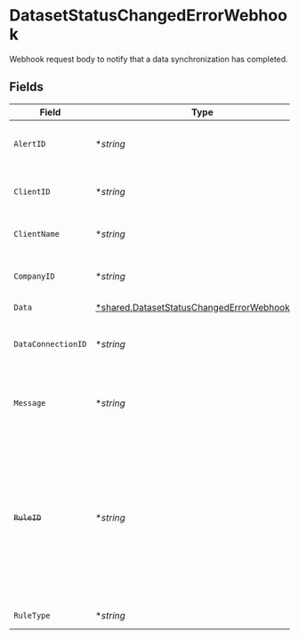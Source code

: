 # DatasetStatusChangedErrorWebhook

Webhook request body to notify that a data synchronization has completed.


## Fields

| Field                                                                                                                                                    | Type                                                                                                                                                     | Required                                                                                                                                                 | Description                                                                                                                                              | Example                                                                                                                                                  |
| -------------------------------------------------------------------------------------------------------------------------------------------------------- | -------------------------------------------------------------------------------------------------------------------------------------------------------- | -------------------------------------------------------------------------------------------------------------------------------------------------------- | -------------------------------------------------------------------------------------------------------------------------------------------------------- | -------------------------------------------------------------------------------------------------------------------------------------------------------- |
| `AlertID`                                                                                                                                                | **string*                                                                                                                                                | :heavy_minus_sign:                                                                                                                                       | Unique identifier of the webhook event.                                                                                                                  |                                                                                                                                                          |
| `ClientID`                                                                                                                                               | **string*                                                                                                                                                | :heavy_minus_sign:                                                                                                                                       | Unique identifier for your client in Codat.                                                                                                              |                                                                                                                                                          |
| `ClientName`                                                                                                                                             | **string*                                                                                                                                                | :heavy_minus_sign:                                                                                                                                       | Name of your client in Codat.                                                                                                                            |                                                                                                                                                          |
| `CompanyID`                                                                                                                                              | **string*                                                                                                                                                | :heavy_minus_sign:                                                                                                                                       | Unique identifier for your SMB in Codat.                                                                                                                 | 8a210b68-6988-11ed-a1eb-0242ac120002                                                                                                                     |
| `Data`                                                                                                                                                   | [*shared.DatasetStatusChangedErrorWebhookData](../../../pkg/models/shared/datasetstatuschangederrorwebhookdata.md)                                       | :heavy_minus_sign:                                                                                                                                       | N/A                                                                                                                                                      |                                                                                                                                                          |
| `DataConnectionID`                                                                                                                                       | **string*                                                                                                                                                | :heavy_minus_sign:                                                                                                                                       | Unique identifier for a company's data connection.                                                                                                       | 2e9d2c44-f675-40ba-8049-353bfcb5e171                                                                                                                     |
| `Message`                                                                                                                                                | **string*                                                                                                                                                | :heavy_minus_sign:                                                                                                                                       | A human-readable message about the webhook.                                                                                                              |                                                                                                                                                          |
| ~~`RuleID`~~                                                                                                                                             | **string*                                                                                                                                                | :heavy_minus_sign:                                                                                                                                       | : warning: ** DEPRECATED **: This will be removed in a future release, please migrate away from it as soon as possible.<br/><br/>Unique identifier for the rule. |                                                                                                                                                          |
| `RuleType`                                                                                                                                               | **string*                                                                                                                                                | :heavy_minus_sign:                                                                                                                                       | The type of rule.                                                                                                                                        |                                                                                                                                                          |